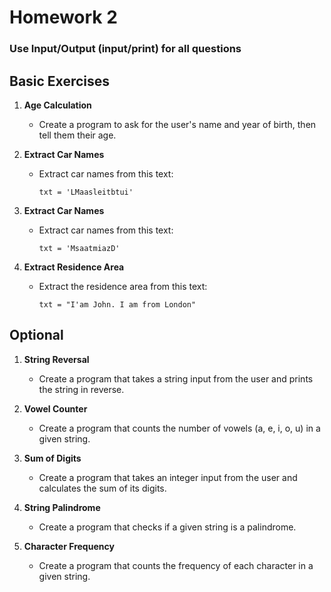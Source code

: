 ﻿# Homework 2

### Use Input/Output (input/print) for all questions

## Basic Exercises

1. **Age Calculation**

   - Create a program to ask for the user's name and year of birth, then tell them their age.

2. **Extract Car Names**
   - Extract car names from this text:
     ```
     txt = 'LMaasleitbtui'
     ```
3. **Extract Car Names**

   - Extract car names from this text:
     ```
     txt = 'MsaatmiazD'
     ```

4. **Extract Residence Area**
   - Extract the residence area from this text:
     ```
     txt = "I'am John. I am from London"
     ```

## Optional

1. **String Reversal**

   - Create a program that takes a string input from the user and prints the string in reverse.

2. **Vowel Counter**

   - Create a program that counts the number of vowels (a, e, i, o, u) in a given string.

3. **Sum of Digits**

   - Create a program that takes an integer input from the user and calculates the sum of its digits.

4. **String Palindrome**

   - Create a program that checks if a given string is a palindrome.

5. **Character Frequency**
   - Create a program that counts the frequency of each character in a given string.

